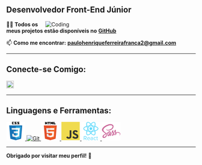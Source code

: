 ## Desenvolvedor Front-End Júnior

<img align="right" alt="Coding" width="400" src="https://media3.giphy.com/media/v1.Y2lkPTc5MGI3NjExdmgwbG5lOHlyZTZtMjZlZXZnbWN2cngwbXYzNGlvbzIwZmFrYXB1aCZlcD12MV9pbnRlcm5hbF9naWZfYnlfaWQmY3Q9Zw/qgQUggAC3Pfv687qPC/giphy.gif">

👨‍💻 **Todos os meus projetos estão disponíveis no** [**GitHub**](https://github.com/PauloHenrique993940?tab=repositories)

📫 **Como me encontrar:** [**paulohenriqueferreirafranca2@gmail.com**](mailto:paulohenriqueferreirafranca2@gmail.com)

---

## Conecte-se Comigo:

<a href = "linkedin.com/in/paulo-henrique-ferreira-frança-751256262">
    <img src = "https://cdn0.iconfinder.com/data/icons/brands-flat-2/176/linkedin-social-network-brand-logo-128.png" width= "20" height="20"/>
</a>


---

## Linguagens e Ferramentas:

<a href="https://www.w3schools.com/css/" target="_blank" rel="noreferrer">
  <img src="https://raw.githubusercontent.com/devicons/devicon/master/icons/css3/css3-original-wordmark.svg" alt="CSS3" width="50" height="50"/>
</a>
<a href="https://git-scm.com/" target="_blank" rel="noreferrer">
  <img src="https://www.vectorlogo.zone/logos/git-scm/git-scm-icon.svg" alt="Git" width="50" height="50"/>
</a>
<a href="https://www.w3.org/html/" target="_blank" rel="noreferrer">
  <img src="https://raw.githubusercontent.com/devicons/devicon/master/icons/html5/html5-original-wordmark.svg" alt="HTML5" width="50" height="50"/>
</a>
<a href="https://developer.mozilla.org/en-US/docs/Web/JavaScript" target="_blank" rel="noreferrer">
  <img src="https://raw.githubusercontent.com/devicons/devicon/master/icons/javascript/javascript-original.svg" alt="JavaScript" width="50" height="50"/>
</a>
<a href="https://reactjs.org/" target="_blank" rel="noreferrer">
  <img src="https://raw.githubusercontent.com/devicons/devicon/master/icons/react/react-original-wordmark.svg" alt="React" width="50" height="50"/>
</a>
<a href="https://sass-lang.com" target="_blank" rel="noreferrer">
  <img src="https://raw.githubusercontent.com/devicons/devicon/master/icons/sass/sass-original.svg" alt="Sass" width="50" height="50"/>
</a>

---

**Obrigado por visitar meu perfil!** 🚀


